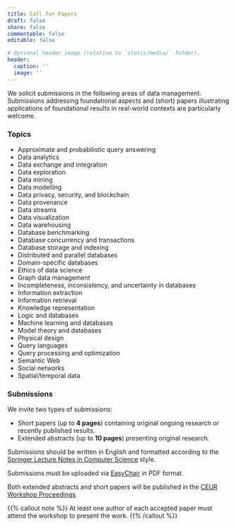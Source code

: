 ```yaml
---
title: Call for Papers
draft: false
share: false
commentable: false
editable: false

# Optional header image (relative to `static/media/` folder).
header:
  caption: ''
  image: ''
---
```


We solicit submissions in the following areas of data management. Submissions addressing foundational aspects and (short) papers illustrating applications of foundational results in real-world contexts are particularly welcome.

### Topics

* Approximate and probabilistic query answering
* Data analytics
* Data exchange and integration
* Data exploration
* Data mining
* Data modelling
* Data privacy, security, and blockchain
* Data provenance
* Data streams
* Data visualization
* Data warehousing
* Database benchmarking
* Database concurrency and transactions
* Database storage and indexing
* Distributed and parallel databases
* Domain-specific databases
* Ethics of data science
* Graph data management
* Incompleteness, inconsistency, and uncertainty in databases
* Information extraction
* Information retrieval
* Knowledge representation
* Logic and databases
* Machine learning and databases
* Model theory and databases
* Physical design
* Query languages
* Query processing and optimization
* Semantic Web
* Social networks
* Spatial/temporal data


### Submissions

We invite two types of submissions:

* Short papers (up to **4 pages**) containing original ongoing research or recently published results.
* Extended abstracts (up to **10 pages**) presenting original research.

Submissions should be written in English and formatted according to the [Springer Lecture Notes in Computer Science](https://www.overleaf.com/latex/templates/springer-lecture-notes-in-computer-science/kzwwpvhwnvfj) style. 

Submissions must be uploaded via [EasyChair](https://easychair.org/conferences/?conf=amw2024) in PDF format.

Both extended abstracts and short papers will be published in the [CEUR Workshop Proceedings](http://ceur-ws.org). 

{{% callout note %}}
At least one author of each accepted paper must attend the workshop to present the work.
{{% /callout %}}

